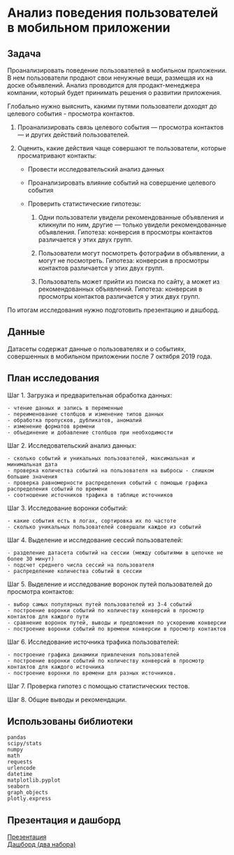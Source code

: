 # Анализ поведения пользователей в мобильном приложении  

## Задача

Проанализировать поведение пользователей в мобильном приложении.  В нем пользователи продают свои ненужные вещи, размещая их на доске объявлений. Анализ проводится  для продакт-менеджера компании, который будет принимать решения о развитии приложения.

Глобально нужно выяснить, какими путями пользователи доходят до целевого события - просмотра контактов.

1. Проанализировать связь целевого события — просмотра контактов — и других действий пользователей. 
2. Оценить, какие действия чаще совершают те пользователи, которые просматривают контакты:

    - Провести исследовательский анализ данных   
    - Проанализировать влияние событий на совершение целевого события  
    - Проверить статистические гипотезы:  
    
        1. Одни пользователи увидели рекомендованные объявления и кликнули по ним, другие — только увидели рекомендованные объявления. Гипотеза: конверсия в просмотры контактов различается у этих двух групп.
    
        2. Пользователи могут посмотреть фотографии в объявлении, а могут не посмотреть. Гипотеза: конверсия в просмотры контактов различается у этих двух групп.
       
        3. Пользователь может прийти из поиска по сайту, а может из рекомендованных объявлений. Гипотеза: конверсия в просмотры контактов различается у этих двух групп.
           
По итогам исследования нужно подготовить презентацию и дашборд.  

## Данные  

Датасеты содержат данные о пользователях и о событиях, совершенных в мобильном приложении после 7 октября 2019 года.


## План исследования
    
Шаг 1. Загрузка и предварительная обработка данных:

    - чтение данных и запись в переменные
    - переименование столбцов и изменение типов данных 
    - обработка пропусков, дубликатов, аномалий
    - изменение форматов времени
    - объединение и добавление столбцов при необходимости

Шаг 2. Исследовательский анализ данных:

    - сколько событий и уникальных пользователей, максимальная и минимальная дата
    - проверка количества событий на пользователя на выбросы - слишком большие значения
    - проверка равномерности распределения событий с помощью графика распределения событий по времени
    - соотношение источников трафика в таблице источников
    
Шаг 3. Исследование воронки событий:

    - какие события есть в логах, сортировка их по частоте
    - сколько уникальных пользователей совершали каждое из событий
    
Шаг 4. Выделение и исследование сессий пользователей:

    - разделение датасета событий на сессии (между событиями в цепочке не более 30 минут)
    - подсчет среднего числа сессий на пользователя
    - распределение количества событий в сессии

Шаг 5. Выделение и исследование воронок путей пользователей до просмотра контактов:

    - выбор самых популярных путей пользователей из 3-4 событий
    - построение воронки событий по количеству конверсий в просмотр контактов для каждого пути
    - сравнение воронок путей, выводы и предложения по ускорению конверсии
    - построение воронки событий по времени конверсии в просмотр контактов 
    
Шаг 6. Исследование источника трафика пользователей:

    - построение графика динамики привлечения пользователей
    - построение воронки событий по количеству конверсий в просмотр контактов для каждого источника
    - построение воронки по времени для разных источников.

Шаг 7. Проверка гипотез с помощью статистических тестов.

Шаг 8. Общие выводы и рекомендации.

## Использованы библиотеки

    pandas
    scipy/stats
    numpy
    math
    requests 
    urlencode 
    datetime
    matplotlib.pyplot  
    seaborn 
    graph_objects
    plotly.express 

## Презентация и дашборд   

[Презентация](https://docs.google.com/presentation/d/1QMlFD7v3gLLjzWyxBwA9i-U8807rfYSZ/edit?usp=sharing&ouid=112108405567953447801&rtpof=true&sd=true)  
[Дашборд (два набора)](https://public.tableau.com/app/profile/mary5190/viz/AppsThinks/Dashboard1)
